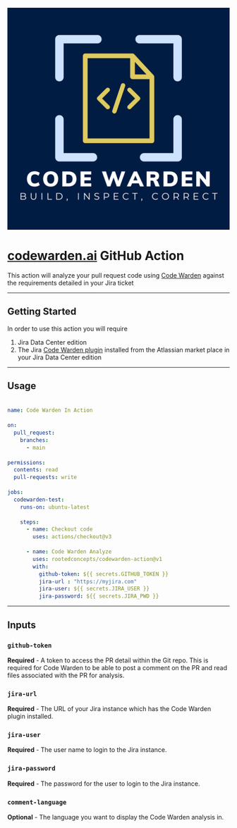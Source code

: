 [![Code Warden](./images/logo.png)](https://codewarden.ai)


# [codewarden.ai](https://codewarden.ai) GitHub Action

This action will analyze your pull request code using [Code Warden](https://codewarden.ai) against the requirements detailed in your Jira ticket

---
## Getting Started

In order to use this action you will require

1. Jira Data Center edition
2. The Jira [Code Warden plugin](https://marketplace.atlassian.com/) installed from the Atlassian market place in your Jira Data Center edition

---
## Usage

```yaml

name: Code Warden In Action

on:
  pull_request:
    branches:
      - main

permissions:
  contents: read
  pull-requests: write
 
jobs:
  codewarden-test:
    runs-on: ubuntu-latest
   
    steps:
      - name: Checkout code
        uses: actions/checkout@v3
      
      - name: Code Warden Analyze
        uses: rootedconcepts/codewarden-action@v1
        with:
          github-token: ${{ secrets.GITHUB_TOKEN }}
          jira-url : "https://myjira.com"
          jira-user: ${{ secrets.JIRA_USER }}
          jira-password: ${{ secrets.JIRA_PWD }}
```
---
## Inputs   

### `github-token`

**Required** - A token to access the PR detail within the Git repo. This is required for Code Warden to be able to post a comment on the PR and read files associated with the PR for analysis.

### `jira-url`

**Required** - The URL of your Jira instance which has the Code Warden plugin installed.

### `jira-user`

**Required** - The user name to login to the Jira instance.

### `jira-password`

**Required** - The password for the user to login to the Jira instance.

### `comment-language`

**Optional** - The language you want to display the Code Warden analysis in.
